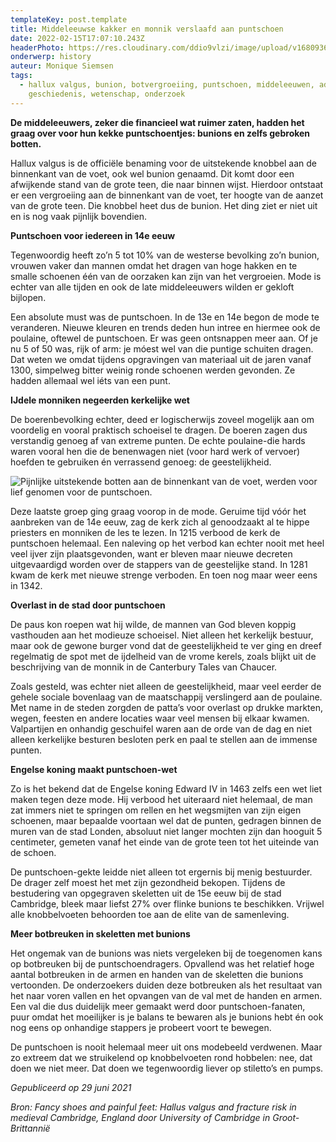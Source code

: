 ```yaml
---
templateKey: post.template
title: Middeleeuwse kakker en monnik verslaafd aan puntschoen
date: 2022-02-15T17:07:10.243Z
headerPhoto: https://res.cloudinary.com/ddio9vlzi/image/upload/v1680936068/sciencegeek/posts/puntschoen-ridder-sporen.jpg
onderwerp: history
auteur: Monique Siemsen
tags:
  - hallux valgus, bunion, botvergroeiing, puntschoen, middeleeuwen, adel,
    geschiedenis, wetenschap, onderzoek
---
```


**De middeleeuwers, zeker die financieel wat ruimer zaten, hadden het graag over voor hun kekke puntschoentjes: bunions en zelfs gebroken botten.**

Hallux valgus is de officiële benaming voor de uitstekende knobbel aan de binnenkant van de voet, ook wel bunion genaamd. Dit komt door een afwijkende stand van de grote teen, die naar binnen wijst. Hierdoor ontstaat er een vergroeiing aan de binnenkant van de voet, ter hoogte van de aanzet van de grote teen. Die knobbel heet dus de bunion. Het ding ziet er niet uit en is nog vaak pijnlijk bovendien.

**Puntschoen voor iedereen in 14e eeuw**

Tegenwoordig heeft zo’n 5 tot 10% van de westerse bevolking zo’n bunion, vrouwen vaker dan mannen omdat het dragen van hoge hakken en te smalle schoenen één van de oorzaken kan zijn van het vergroeien. Mode is echter van alle tijden en ook de late middeleeuwers wilden er gekloft bijlopen.

Een absolute must was de puntschoen. In de 13e en 14e begon de mode te veranderen. Nieuwe kleuren en trends deden hun intree en hiermee ook de poulaine, oftewel de puntschoen. Er was geen ontsnappen meer aan. Of je nu 5 of 50 was, rijk of arm: je móest wel van die puntige schuiten dragen. Dat weten we omdat tijdens opgravingen van materiaal uit de jaren vanaf 1300, simpelweg bitter weinig ronde schoenen werden gevonden. Ze hadden allemaal wel iéts van een punt.

**IJdele monniken negeerden kerkelijke wet**

De boerenbevolking echter, deed er logischerwijs zoveel mogelijk aan om voordelig en vooral praktisch schoeisel te dragen. De boeren zagen dus verstandig genoeg af van extreme punten. De echte poulaine-die hards waren vooral hen die de benenwagen niet (voor hard werk of vervoer) hoefden te gebruiken én verrassend genoeg: de geestelijkheid.

![Pijnlijke uitstekende botten aan de binnenkant van de voet, werden voor lief genomen voor de puntschoen.](https://res.cloudinary.com/ddio9vlzi/image/upload/v1680936072/sciencegeek/posts/voeten-jicht-eeltknobbel.jpg)

Deze laatste groep ging graag voorop in de mode. Geruime tijd vóór het aanbreken van de 14e eeuw, zag de kerk zich al genoodzaakt al te hippe priesters en monniken de les te lezen. In 1215 verbood de kerk de puntschoen helemaal. Een naleving op het verbod kan echter nooit met heel veel ijver zijn plaatsgevonden, want er bleven maar nieuwe decreten uitgevaardigd worden over de stappers van de geestelijke stand. In 1281 kwam de kerk met nieuwe strenge verboden. En toen nog maar weer eens in 1342.

**Overlast in de stad door puntschoen**

De paus kon roepen wat hij wilde, de mannen van God bleven koppig vasthouden aan het modieuze schoeisel. Niet alleen het kerkelijk bestuur, maar ook de gewone burger vond dat de geestelijkheid te ver ging en dreef regelmatig de spot met de ijdelheid van de vrome kerels, zoals blijkt uit de beschrijving van de monnik in de Canterbury Tales van Chaucer.

Zoals gesteld, was echter niet alleen de geestelijkheid, maar veel eerder de gehele sociale bovenlaag van de maatschappij verslingerd aan de poulaine. Met name in de steden zorgden de patta’s voor overlast op drukke markten, wegen, feesten en andere locaties waar veel mensen bij elkaar kwamen. Valpartijen en onhandig geschuifel waren aan de orde van de dag en niet alleen kerkelijke besturen besloten perk en paal te stellen aan de immense punten.

**Engelse koning maakt puntschoen-wet**

Zo is het bekend dat de Engelse koning Edward IV in 1463 zelfs een wet liet maken tegen deze mode. Hij verbood het uiteraard niet helemaal, de man zat immers niet te springen om rellen en het wegsmijten van zijn eigen schoenen, maar bepaalde voortaan wel dat de punten, gedragen binnen de muren van de stad Londen, absoluut niet langer mochten zijn dan hooguit 5 centimeter, gemeten vanaf het einde van de grote teen tot het uiteinde van de schoen.

De puntschoen-gekte leidde niet alleen tot ergernis bij menig bestuurder. De drager zelf moest het met zijn gezondheid bekopen. Tijdens de bestudering van opgegraven skeletten uit de 15e eeuw bij de stad Cambridge, bleek maar liefst 27% over flinke bunions te beschikken. Vrijwel alle knobbelvoeten behoorden toe aan de elite van de samenleving.

**Meer botbreuken in skeletten met bunions**

Het ongemak van de bunions was niets vergeleken bij de toegenomen kans op botbreuken bij de puntschoendragers. Opvallend was het relatief hoge aantal botbreuken in de armen en handen van de skeletten die bunions vertoonden. De onderzoekers duiden deze botbreuken als het resultaat van het naar voren vallen en het opvangen van de val met de handen en armen. Een val die dus duidelijk meer gemaakt werd door puntschoen-fanaten, puur omdat het moeilijker is je balans te bewaren als je bunions hebt én ook nog eens op onhandige stappers je probeert voort te bewegen.

De puntschoen is nooit helemaal meer uit ons modebeeld verdwenen. Maar zo extreem dat we struikelend op knobbelvoeten rond hobbelen: nee, dat doen we niet meer. Dat doen we tegenwoordig liever op stiletto’s en pumps.

_Gepubliceerd op 29 juni 2021_

_Bron: Fancy shoes and painful feet: Hallus valgus and fracture risk in medieval Cambridge, England door University of Cambridge in Groot-Brittannië_
